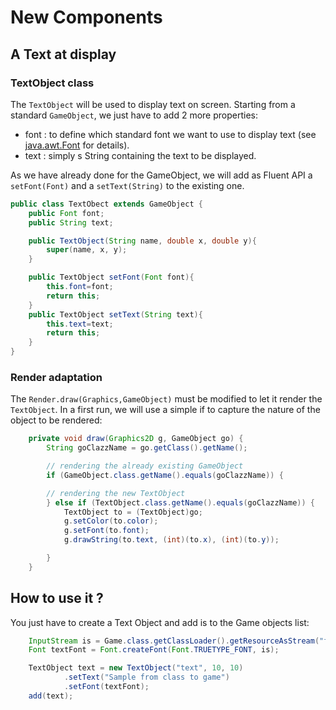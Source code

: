 # New Components

## A Text at display

### TextObject class

The `TextObject` will be used to display text on screen. Starting from a standard `GameObject`, we just have to add 2 more properties:

- font : to define which standard font we want to use to display text (see [java.awt.Font](https://docs.oracle.com/javase/8/docs/api/java/awt/Font.html) for details).
- text : simply s String containing the text to be displayed.

As we have already done for the GameObject, we will add as Fluent API a `setFont(Font)` and a `setText(String)` to the existing one.

```java
public class TextObect extends GameObject {
    public Font font;
    public String text;

    public TextObject(String name, double x, double y){
        super(name, x, y);
    }

    public TextObject setFont(Font font){
        this.font=font;
        return this;
    }
    public TextObject setText(String text){
        this.text=text;
        return this;
    }
}
```

### Render adaptation

The `Render.draw(Graphics,GameObject)` must be modified to let it render the `TextObject`. In a first run, we will use a simple if to capture the nature of the object to be rendered:

```java
    private void draw(Graphics2D g, GameObject go) {
        String goClazzName = go.getClass().getName();

        // rendering the already existing GameObject
        if (GameObject.class.getName().equals(goClazzName)) {

        // rendering the new TextObject
        } else if (TextObject.class.getName().equals(goClazzName)) {
            TextObject to = (TextObject)go;
            g.setColor(to.color);
            g.setFont(to.font);
            g.drawString(to.text, (int)(to.x), (int)(to.y));

        }
    }
```

## How to use it ?

You just have to create a Text Object and add is to the Game objects list:

```java
    InputStream is = Game.class.getClassLoader().getResourceAsStream("fonts/FreePixel.ttf");
    Font textFont = Font.createFont(Font.TRUETYPE_FONT, is);

    TextObject text = new TextObject("text", 10, 10)
            .setText("Sample from class to game")
            .setFont(textFont);
    add(text);

```
